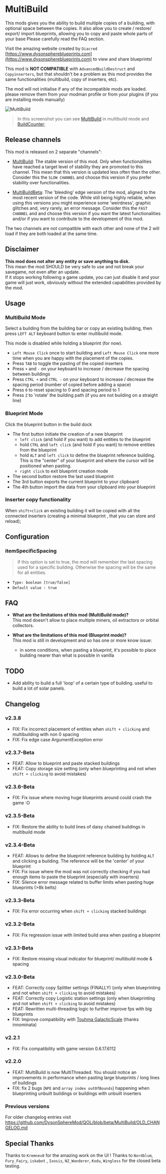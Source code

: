 # MultiBuild

This mods gives you the ability to build multiple copies of a building, with optional space between the copies.
It also allow you to create / restore/ export/ import blueprints, allowing you to copy and paste whole parts of your base
Please carefully read the FAQ section.

Visit the amazing website created by `Diacred` [https://www.dysonsphereblueprints.com](https://www.dysonsphereblueprints.com) to view and share blueprints!

This mod is **NOT COMPATIBLE** with `AdvancedBuildDestruct` and `Copyinserters`, but that shouldn't be a problem as this mod provides the same functionalities (multibuild, copy of inserters, etc).

The mod will not initialise if any of the incompatible mods are loaded. please remove them from your modman profile or from your plugins (if you are installing mods manually)

![MultiBuild](https://github.com/DysonSphereMod/QOL/blob/master/MultiBuild/screenshot.jpg?raw=true)

> In this screenshot you can see [MultiBuild](https://dsp.thunderstore.io/package/brokenmass/MultiBuild/) in multibuild mode and [BuildCounter](https://dsp.thunderstore.io/package/brokenmass/BuildCounter/);

## Release channels

This mod is released on 2 separate "channels":

-   [MultiBuild](https://dsp.thunderstore.io/package/brokenmass/MultiBuild/): The stable version of this mod. Only when functionalities have reached a target level of stability they are promoted to this channel. This mean that this version is updated less often than the other. Consider this the `SLOW CHANNEL` and choose this version if you prefer stability over functionalities.

-   [MultiBuildBeta](https://dsp.thunderstore.io/package/brokenmass/MultiBuildBeta/): The 'bleeding' edge version of the mod, aligned to the most recent version of the code. While still being highly reliable, when using this versions you might experience some 'weirdness', graphic glitches and, very rarely, an error message. Consider this the `FAST CHANNEL` and and choose this version if you want the latest functionalities and/or if you want to contribute to the development of this mod.

The two channels are not compatible with each other and none of the 2 will load if they are both loaded at the same time.

## Disclaimer

**This mod does not alter any entity or save anything to disk.**  
This mean the mod SHOULD be very safe to use and not break your savegame, not even after an update.  
If it stops working following a game update, you can just disable it and your game will just work, obviously without the extended capabilities provided by the mod.

## Usage

### MultiBuild Mode

Select a building from the building bar or copy an existing building, then press `LEFT ALT` keyboard button to enter multibuild mode.

This mode is disabled while holding a blueprint (for now).

-   `Left Mouse Click` once to start building and `Left Mouse Click` one more time when you are happy with the placement of the copies.
-   Press `TAB` to toggle the pasting of the copied inserters
-   Press `+` and `-` on your keyboard to increase / decrease the spacing between buildings
-   Press `CTRL +` and `CTRL -` on your keyboard to increase / decrease the spacing period (number of copied before adding a space)
-   Press `0` to reset spacing to 0 and spacing period to 1
-   Press `Z` to 'rotate' the building path (if you are not building on a straight line)

### Blueprint Mode

Click the blueprint button in the build dock

-   The first button initiate the creation of a new blueprint
    -   `left click` (and hold if you want) to add entities to the blueprint
    -   hold `CTRL` and `left click` (and hold if you want) to remove entities from the blueprint
    -   hold `ALT` and `left click` to define the blueprint reference building. This is the "center" of your blueprint and where the cursor will be positioned when pasting.
    -   `right click` to exit blueprint creation mode
-   The second button restore the last used blueprint
-   The 3rd button exports the current blueprint to your clipboard
-   The 4th button import the data from your clipboard into your blueprint

### Inserter copy functionality

When `shift+click` an existing building it will be copied with all the connected inserters (creating a minimal blueprint , that you can store and reload);

## Configuration

### itemSpecificSpacing

> If this option is set to true, the mod will remember the last spacing used for a specific building. Otherwise the spacing will be the same for all entities.

-   `Type: boolean [true/false]`
-   `Default value : true`

## FAQ

-   **What are the limitations of this mod (MultiBuild mode)?**  
    This mod doesn't allow to place multiple miners, oil extractors or orbital collectors.

-   **What are the limitations of this mod (Blueprint mode)?**  
    This mod is still in development and so has one or more know issue:
    -   in some conditions, when pasting a blueprint, it's possible to place building nearer than what is possible in vanilla

## TODO

-   Add ability to build a full 'loop' of a certain type of building. useful to build a lot of solar panels.

## Changelog

### v2.3.8

-   FIX: Fix incorrect placement of entities when `shift + clicking` and multibuilding with non 0 spacing
-   FIX: Fix edge case ArgumentException error

### v2.3.7-Beta

-   FEAT: Allow to blueprint and paste stacked buildings
-   FEAT: Copy storage size setting (only when blueprinting and not when `shift + clicking` to avoid mistakes)

### v2.3.6-Beta

-   FIX: Fix issue where moving huge blueprints around could crash the game :O

### v2.3.5-Beta

-   FIX: Restore the ability to build lines of daisy chained buildings in multibuild mode

### v2.3.4-Beta

-   FEAT: Allows to define the blueprint reference building by holding `ALT` and clicking a building. The reference will be the 'center' of your blueprint
-   FIX: Fix issue where the mod was not correctly checking if you had enough items to paste the blueprint (especially with inserters)
-   FIX: Silence error message related to buffer limits when pasting huge blueprints (>8k belts)

### v2.3.3-Beta

-   FIX: Fix error occurring when `shift + clicking` stacked buildings

### v2.3.2-Beta

-   FIX: Fix regression issue with limited build area when pasting a blueprint

### v2.3.1-Beta

-   FIX: Restore missing visual indicator for blueprint/ multibuild mode & spacing

### v2.3.0-Beta

-   FEAT: Correctly copy Splitter settings (FINALLY) (only when blueprinting and not when `shift + clicking` to avoid mistakes)
-   FEAT: Correctly copy Logistic station settings (only when blueprinting and not when `shift + clicking` to avoid mistakes)
-   FEAT: Rewritten multi-threading logic to further improve fps with big blueprints
-   FIX: Improve compatibility with [Touhma GalacticScale](https://dsp.thunderstore.io/package/Touhma/Touhma_GalacticScale/) (thanks innominata)

### v2.2.1

-   FIX: Fix compatibility with game version 0.6.17.6112

### v2.2.0

-   FEAT: MultiBuild is now MultiThreaded. You should notice an improvements in performance when pasting large blueprints / long lines of buildings
-   FIX: fix 2 bugs (`NPE` and `array index outOfBounds`) happening when blueprinting unbuilt buildings or buildings with unbuilt inserters

### Previous versions

For older changelog entries visit https://github.com/DysonSphereMod/QOL/blob/beta/MultiBuild/OLD_CHANGELOG.md

## Special Thanks

Thanks to `Kremnev8` for the amazing work on the UI !
Thanks to `Nordblum`, `Fury_Fairy`, `iskabot` , `Ixosis`, `NZ_Wanderer`, `Kodu`, `Wingless` for the closed beta testing.
